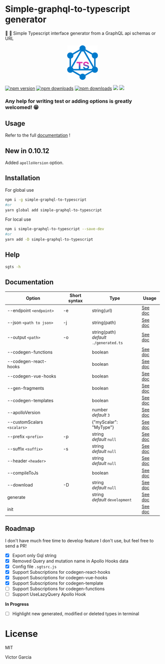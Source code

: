 # Simple-graphql-to-typescript generator

🚀 🔄 Simple Typescript interface generator from a GraphQL api schemas or URL

<p align="center">
  <a href='https://sgts.netlify.com/'>
    <img width='100' src="./media/logo.png" alt="sgts logo">
  </a>
</p>

[![npm version][npm-version-src]][npm-version-href]
[![npm downloads][npm-downloads-src]][npm-downloads-href]
[![npm downloads][npm-total-downloads-src]][npm-downloads-href]
<img src='https://img.shields.io/github/workflow/status/victorgarciaesgi/simple-graphql-to-typescript/Node.js%20CI'>
<img src='https://img.shields.io/npm/l/simple-graphql-to-typescript.svg'>

[npm-version-src]: https://img.shields.io/npm/v/simple-graphql-to-typescript.svg
[npm-version-href]: https://www.npmjs.com/package/simple-graphql-to-typescript
[npm-downloads-src]: https://img.shields.io/npm/dm/simple-graphql-to-typescript.svg
[npm-total-downloads-src]: https://img.shields.io/npm/dt/simple-graphql-to-typescript.svg
[npm-downloads-href]: https://www.npmjs.com/package/simple-graphql-to-typescript

### Any help for writing test or adding options is greatly welcomed! 😁

## Usage

Refer to the full [documentation](https://sgts.netlify.com) !

## New in 0.10.12

Added `apolloVersion` option.

## **Installation**

For global use

```bash
npm i -g simple-graphql-to-typescript
#or
yarn global add simple-graphql-to-typescript
```

For local use

```bash
npm i simple-graphql-to-typescript --save-dev
#or
yarn add -D simple-graphql-to-typescript
```

## Help

```bash
sgts -h
```

## **Documentation**

| Option                      | Short syntax | Type                                         | Usage                                                                |
| --------------------------- | ------------ | -------------------------------------------- | -------------------------------------------------------------------- |
| --endpoint `<endpoint>`     | -e           | string(url)                                  | [See doc](https://sgts.netlify.com/options/endpoint.html)            |
| --json `<path to json>`     | -j           | string(path)                                 | [See doc](https://sgts.netlify.com/options/json.html)                |
| --output `<path>`           | -o           | string(path) <br> _default_ `./generated.ts` | [See doc](https://sgts.netlify.com/options/output.html)              |
| --codegen-functions         |              | boolean                                      | [See doc](https://sgts.netlify.com/options/codegen-functions.html)   |
| --codegen-react-hooks       |              | boolean                                      | [See doc](https://sgts.netlify.com/options/codegen-react-hooks.html) |
| --codegen-vue-hooks         |              | boolean                                      | [See doc](https://sgts.netlify.com/options/codegen-vue-hooks.html)   |
| --gen-fragments             |              | boolean                                      | [See doc](https://sgts.netlify.com/options/gen-fragments.html)       |
| --codegen-templates         |              | boolean                                      | [See doc](https://sgts.netlify.com/options/withGqlQueries.html)      |
| --apolloVersion             |              | number <br> _default_ `3`                    | [See doc](https://sgts.netlify.com/options/apolloVersion.html)       |
| --customScalars `<scalars>` |              | {"myScalar": "MyType"}                       | [See doc](https://sgts.netlify.com/options/customScalars.html)       |
| --prefix `<prefix>`         | -p           | string <br> _default_ `null`                 | [See doc](https://sgts.netlify.com/options/prefix.html)              |
| --suffix `<suffix>`         | -s           | string <br> _default_ `null`                 | [See doc](https://sgts.netlify.com/options/suffix.html)              |
| --header `<header>`         |              | string <br> _default_ `null`                 | [See doc](https://sgts.netlify.com/options/header.html)              |
| --compileToJs               |              | boolean                                      | [See doc](https://sgts.netlify.com/options/jsMode.html)              |
| --download                  | -D           | string <br> _default_ `null`                 | [See doc](https://sgts.netlify.com/options/download.html)            |
| generate                    |              | string <br> _default_ `development`          | [See doc](https://sgts.netlify.com/options/config.html)              |
| init                        |              |                                              | [See doc](https://sgts.netlify.com/options/init.html)                |

## Roadmap

I don't have much free time to develop feature I don't use, but feel free to send a PR!

- [x] Export only Gql string
- [x] Removed Query and mutation name in Apollo Hooks data
- [x] Config file `.sgtsrc.js`
- [x] Support Subscriptions for codegen-react-hooks
- [x] Support Subscriptions for codegen-vue-hooks
- [x] Support Subscriptions for codegen-template
- [ ] Support Subscriptions for codegen-functions
- [ ] Support UseLazyQuery Apollo Hook

**In Progress**

- [ ] Highlight new generated, modified or deleted types in terminal

# License

MIT

Victor Garcia
